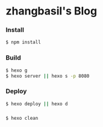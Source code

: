 # zhangbasil's Blog

### Install
``` bash
$ npm install
```

### Build
``` bash
$ hexo g 
$ hexo server || hexo s -p 8080
```

### Deploy
``` bash
$ hexo deploy || hexo d
```


###
``` bash
$ hexo clean
```